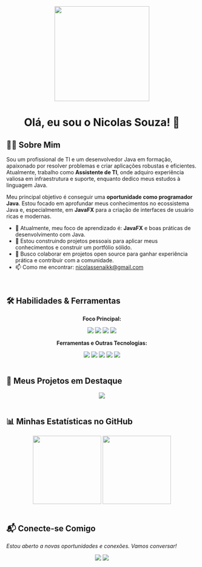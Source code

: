 <div align="center">
  <img src="https://media.giphy.com/media/v1.Y2lkPTc5MGI3NjExaHE5bzNmMmN5bGNydjNqcDlhdnUzZ2N0ZmE5cDB2dWd6ZzN2cHNocyZlcD12MV9pbnRlcm5hbF9naWZfYnlfaWQmY3Q9Zw/L1R1tvI9svkAZJAnrU/giphy.gif" width="250px" />
  <h1>Olá, eu sou o Nicolas Souza! 👋</h1>
</div>

## 👨‍💻 Sobre Mim

Sou um profissional de TI e um desenvolvedor Java em formação, apaixonado por resolver problemas e criar aplicações robustas e eficientes. Atualmente, trabalho como **Assistente de TI**, onde adquiro experiência valiosa em infraestrutura e suporte, enquanto dedico meus estudos à linguagem Java.

Meu principal objetivo é conseguir uma **oportunidade como programador Java**. Estou focado em aprofundar meus conhecimentos no ecossistema Java e, especialmente, em **JavaFX** para a criação de interfaces de usuário ricas e modernas.

- 🌱 Atualmente, meu foco de aprendizado é: **JavaFX** e boas práticas de desenvolvimento com Java.
- 🔭 Estou construindo projetos pessoais para aplicar meus conhecimentos e construir um portfólio sólido.
- 👯 Busco colaborar em projetos open source para ganhar experiência prática e contribuir com a comunidade.
- 📫 Como me encontrar: nicolassenaikk@gmail.com

<br>

## 🛠️ Habilidades & Ferramentas

<div align="center">
  <p><strong>Foco Principal:</strong></p>
  <img src="https://img.shields.io/badge/Java-ED8B00?style=for-the-badge&logo=openjdk&logoColor=white" />
  <img src="https://img.shields.io/badge/JavaFX-007396?style=for-the-badge&logo=java&logoColor=white" />
  <img src="https://img.shields.io/badge/Spring-6DB33F?style=for-the-badge&logo=spring&logoColor=white" />
  <img src="https://img.shields.io/badge/MySQL-00000F?style=for-the-badge&logo=mysql&logoColor=white" />
  
  <p><strong>Ferramentas e Outras Tecnologias:</strong></p>
  <img src="https://img.shields.io/badge/Git-E34F26?style=for-the-badge&logo=git&logoColor=white" />
  <img src="https://img.shields.io/badge/GitHub-100000?style=for-the-badge&logo=github&logoColor=white" />
  <img src="https://img.shields.io/badge/VS_Code-007ACC?style=for-the-badge&logo=visual-studio-code&logoColor=white" />
  <img src="https://img.shields.io/badge/HTML5-E34F26?style=for-the-badge&logo=html5&logoColor=white" />
  <img src="https://img.shields.io/badge/CSS3-1572B6?style=for-the-badge&logo=css3&logoColor=white" />
</div>

<br>

## 🚀 Meus Projetos em Destaque



<div align="center">
  <a href="https://github.com/NicolasSouza21/JavaFX-Salao">
    <img align="center" src="https://github-readme-stats.vercel.app/api/pin/?username=NicolasSouza21&repo=[NOME-DO-SEU-PROJETO-JAVA]&theme=dracula&border_color=30A3DC" />
  </a>
</div>

<br>

## 📊 Minhas Estatísticas no GitHub

<div align="center">
  <img height="180em" src="https://github-readme-stats.vercel.app/api?username=NicolasSouza21&show_icons=true&theme=dracula&include_all_commits=true&count_private=true"/>
  <img height="180em" src="https://github-readme-stats.vercel.app/api/top-langs/?username=NicolasSouza21&layout=compact&langs_count=7&theme=dracula"/>
</div>

<br>

## 📬 Conecte-se Comigo

*Estou aberto a novas oportunidades e conexões. Vamos conversar!*

<div align="center"> 
  <a href="https://linkedin.com/in/NicolasSouza21" target="_blank"><img src="https://img.shields.io/badge/-LinkedIn-%230077B5?style=for-the-badge&logo=linkedin&logoColor=white" target="_blank"></a> 
  <a href="mailto:nicolassenaikk@gmail.com"><img src="https://img.shields.io/badge/-Gmail-%23333?style=for-the-badge&logo=gmail&logoColor=white" target="_blank"></a>
</div>

